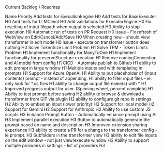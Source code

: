Current Backlog / Roadmap

Name	Priority
Add tests for ExecutionEngine	H0
Add tests for BaseExecuter	H0
Add tests for LLMClient	H0
Add validations for ExecutorEngine	H0
Fix resetting of input filepath when output is selected	H0
Ability to stop execution	H0
Automatic run of tests on PR Request	H0
Issue - Fix refresh of WebView on Edit/Cancel/Add/Save	H0
When creating new - should view transformer in edit mode	H0
Issue - execute on transformer button does nothing	H0
Solve TokenSize Limit Problem	H1
Solve TPM - Token Limits Problem	H1
Implement functionality for ManyToOne	H1
Implement functionality for preserveStructure execution	H1
Remove namingConvention and AI model from config	H1
CICD - Automate publish to Github	H1
ability to edit prompt in large window	H1
Multiple inputs and with templating in prompts	H1
Support for Azure OpenAI	H1
Ability to put placeholder of {input contents} prompt - instead of appending.	H1
ability to filter input files - ie: only look for *.cs files	H1
ability to change output file name(s) with *	H1
Improved progress output for user. (Spinning wheel, percent complete)	H1
Ability to test prompt before saving	H2
ability to browse & download a transformer from GIT via plugin	H2
ability to configure git repo in settings	H2
Ability to embed an input (lower priority)	H2
Support for local model	H2
Support for Gemini	H2
Support for Anthropic	H2
Ability to use custom JS scripts	H3
Enhance Prompt Button - Automatically enhance prompt using AI	H3
Implement parallel execution	H3
Button to automatically generate the prompt based on name and description	H3
Improved extension sharing experience	H3
ability to create a PR for a change to the transformer config - ie prompt.	H3
Subfolders in the transformer view	H3
ability to edit file inputs on the edit window - not just view/execute window	H3
Ability to support multiple providers in settings - list of providers	H3
